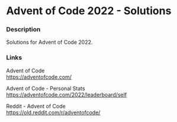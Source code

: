 # Advent of Code 2022 - Solutions

### Description 
Solutions for Advent of Code 2022.


### Links

Advent of Code  
https://adventofcode.com/

Advent of Code - Personal Stats  
https://adventofcode.com/2022/leaderboard/self

Reddit - Advent of Code  
https://old.reddit.com/r/adventofcode/

